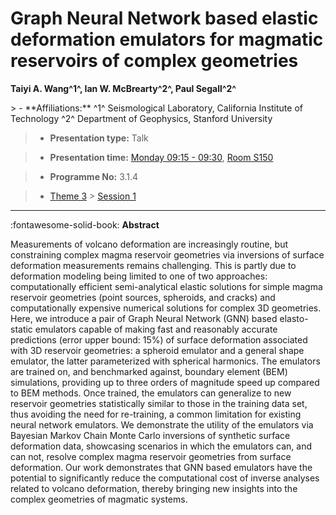 # Graph Neural Network based elastic deformation emulators for magmatic reservoirs of complex geometries

**Taiyi A. Wang^1^, Ian W. McBrearty^2^, Paul Segall^2^**

<!-- more -->> - **Affiliations:** ^1^ Seismological Laboratory, California Institute of Technology ^2^ Department of Geophysics, Stanford University

> - **Presentation type:** Talk

> - **Presentation time:** [Monday 09:15 - 09:30](../sessions_comparison.md#__tabbed_1_1), [Room S150](../maps_venue.md#__tabbed_1_2)

> - **Programme No:** 3.1.4

> - [Theme 3](../theme3.md) > [Session 1](../sessions/session-3-1.md)

--- 

:fontawesome-solid-book: **Abstract**

Measurements of volcano deformation are increasingly routine, but constraining complex magma reservoir geometries via inversions of surface deformation measurements remains challenging. This is partly due to deformation modeling being limited to one of two approaches: computationally efficient semi-analytical elastic solutions for simple magma reservoir geometries (point sources, spheroids, and cracks) and computationally expensive numerical solutions for complex 3D geometries. Here, we introduce a pair of Graph Neural Network (GNN) based elasto-static emulators capable of making fast and reasonably accurate predictions (error upper bound: 15%) of surface deformation associated with 3D reservoir geometries: a spheroid emulator and a general shape emulator, the latter parameterized with spherical harmonics. The emulators are trained on, and benchmarked against, boundary element (BEM) simulations, providing up to three orders of magnitude speed up compared to BEM methods. Once trained, the emulators can generalize to new reservoir geometries statistically similar to those in the training data set, thus avoiding the need for re-training, a common limitation for existing neural network emulators. We demonstrate the utility of the emulators via Bayesian Markov Chain Monte Carlo inversions of synthetic surface deformation data, showcasing scenarios in which the emulators can, and can not, resolve complex magma reservoir geometries from surface deformation. Our work demonstrates that GNN based emulators have the potential to significantly reduce the computational cost of inverse analyses related to volcano deformation, thereby bringing new insights into the complex geometries of magmatic systems.


